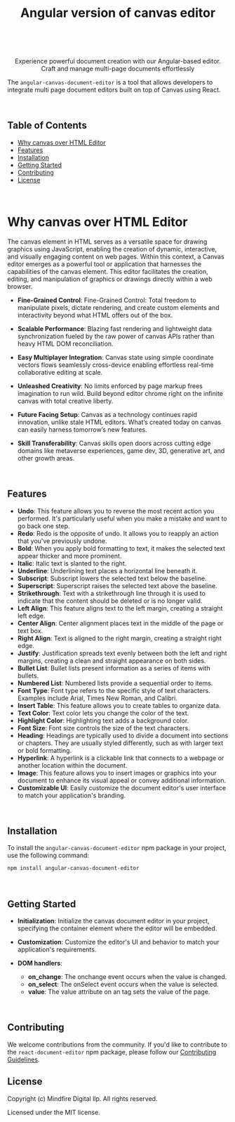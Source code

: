 <h1 align="center">Angular version of canvas editor </h1><br><br>
<!-- <p align="center">
<a href="https://www.npmjs.com/package/@mindfiredigital/react-canvas-editor"><img src="https://img.shields.io/npm/v/@mindfiredigital/react-canvas-editor.svg?sanitize=true" alt="Version"></a>
<a href="https://www.npmjs.com/package/@mindfiredigital/react-canvas-editor"><img src="https://img.shields.io/badge/PRs-welcome-brightgreen.svg" alt="PRs"></a>
</p> -->

<br>

<p align="center"> Experience powerful document creation with our Angular-based editor. Craft and manage multi-page documents effortlessly </p>

The `angular-canvas-document-editor` is a tool that allows developers to integrate multi page document editors built on top of Canvas using React.

<br>

## Table of Contents

- [Why canvas over HTML Editor](#why-canvas-over-html-editor)
- [Features](#features)
- [Installation](#installation)
- [Getting Started](#getting-started)
- [Contributing](#contributing)
- [License](#license)

<br>

# Why canvas over HTML Editor

The canvas element in HTML serves as a versatile space for drawing graphics using JavaScript, enabling the creation of dynamic, interactive, and visually engaging content on web pages. Within this context, a Canvas editor emerges as a powerful tool or application that harnesses the capabilities of the canvas element. This editor facilitates the creation, editing, and manipulation of graphics or drawings directly within a web browser.

- **Fine-Grained Control**: Fine-Grained Control: Total freedom to manipulate pixels, dictate rendering, and create custom elements and interactivity beyond what HTML offers out of the box.

- **Scalable Performance**: Blazing fast rendering and lightweight data synchronization fueled by the raw power of canvas APIs rather than heavy HTML DOM reconciliation.

- **Easy Multiplayer Integration**: Canvas state using simple coordinate vectors flows seamlessly cross-device enabling effortless real-time collaborative editing at scale.

- **Unleashed Creativity**: No limits enforced by page markup frees imagination to run wild. Build beyond editor chrome right on the infinite canvas with total creative liberty.

- **Future Facing Setup**: Canvas as a technology continues rapid innovation, unlike stale HTML editors. What’s created today on canvas can easily harness tomorrow’s new features.

- **Skill Transferability**: Canvas skills open doors across cutting edge domains like metaverse experiences, game dev, 3D, generative art, and other growth areas.

<br>

## Features

- **Undo**: This feature allows you to reverse the most recent action you performed. It's particularly useful when you make a mistake and want to go back one step.
- **Redo**: Redo is the opposite of undo. It allows you to reapply an action that you've previously undone.
- **Bold**: When you apply bold formatting to text, it makes the selected text appear thicker and more prominent.
- **Italic**: Italic text is slanted to the right.
- **Underline**: Underlining text places a horizontal line beneath it.
- **Subscript**: Subscript lowers the selected text below the baseline.
- **Superscript**: Superscript raises the selected text above the baseline.
- **Strikethrough**: Text with a strikethrough line through it is used to indicate that the content should be deleted or is no longer valid.
- **Left Align**: This feature aligns text to the left margin, creating a straight left edge.
- **Center Align**: Center alignment places text in the middle of the page or text box.
- **Right Align**: Text is aligned to the right margin, creating a straight right edge.
- **Justify**: Justification spreads text evenly between both the left and right margins, creating a clean and straight appearance on both sides.
- **Bullet List**: Bullet lists present information as a series of items with bullets.
- **Numbered List**: Numbered lists provide a sequential order to items.
- **Font Type**: Font type refers to the specific style of text characters. Examples include Arial, Times New Roman, and Calibri.
- **Insert Table**: This feature allows you to create tables to organize data.
- **Text Color**: Text color lets you change the color of the text.
- **Highlight Color**: Highlighting text adds a background color.
- **Font Size**: Font size controls the size of the text characters.
- **Heading**: Headings are typically used to divide a document into sections or chapters. They are usually styled differently, such as with larger text or bold formatting.
- **Hyperlink**: A hyperlink is a clickable link that connects to a webpage or another location within the document.
- **Image**: This feature allows you to insert images or graphics into your document to enhance its visual appeal or convey additional information.
- **Customizable UI**: Easily customize the document editor's user interface to match your application's branding.

<br>

## Installation

To install the `angular-canvas-document-editor` npm package in your project, use the following command:

```bash
npm install angular-canvas-document-editor
```

<br>

## Getting Started

- **Initialization**: Initialize the canvas document editor in your project, specifying the container element where the editor will be embedded.


- **Customization**: Customize the editor's UI and behavior to match your application's requirements.

- **DOM handlers**:
  - **on_change**: The onchange event occurs when the value is changed.
  - **on_select**: The onSelect event occurs when the value is selected.
  - **value**: The value attribute on an tag sets the value of the page.

<br>

## Contributing

We welcome contributions from the community. If you'd like to contribute to the `react-document-editor` npm package, please follow our [Contributing Guidelines](CONTRIBUTING.md).
<br>

## License

Copyright (c) Mindfire Digital llp. All rights reserved.

Licensed under the MIT license.
